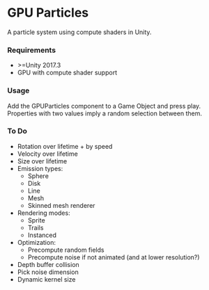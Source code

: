 # GPU Particles

A particle system using compute shaders in Unity.

### Requirements
* \>=Unity 2017.3
* GPU with compute shader support

### Usage
Add the GPUParticles component to a Game Object and press play.   
Properties with two values imply a random selection between them.

### To Do
* Rotation over lifetime + by speed
* Velocity over lifetime
* Size over lifetime
* Emission types:
    - Sphere
    - Disk
    - Line
    - Mesh
    - Skinned mesh renderer
* Rendering modes:
    - Sprite
    - Trails
    - Instanced
* Optimization:
    - Precompute random fields
    - Precompute noise if not animated (and at lower resolution?)
* Depth buffer collision
* Pick noise dimension
* Dynamic kernel size